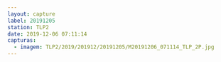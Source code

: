 ```yaml
---
layout: capture
label: 20191205
station: TLP2
date: 2019-12-06 07:11:14
capturas:
  - imagem: TLP2/2019/201912/20191205/M20191206_071114_TLP_2P.jpg
---
```

